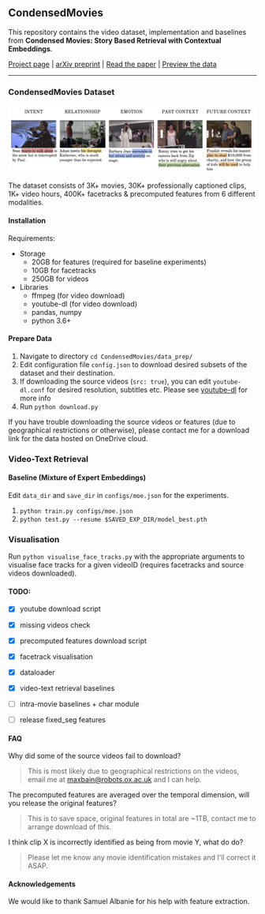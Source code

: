 ## CondensedMovies

This repository contains the video dataset, implementation and baselines from <strong>Condensed Movies: Story Based Retrieval with Contextual Embeddings</strong>.

[Project page](https://www.robots.ox.ac.uk/~vgg/research/condensed-movies) |
[arXiv preprint](https://arxiv.org/abs/2005.04208) |
[Read the paper](https://arxiv.org/pdf/2005.04208.pdf) |
[Preview the data](https://www.robots.ox.ac.uk/~vgg/research/condensed-movies/#preview)

----
### CondensedMovies Dataset

![videocaptions](figs/example_captions.png)


The dataset consists of 3K+ movies, 30K+ professionally captioned clips, 1K+ video hours, 400K+ facetracks & precomputed features from 6 different modalities.

#### Installation

Requirements:
- Storage
    - 20GB for features (required for baseline experiments)
    - 10GB for facetracks
    - 250GB for videos
- Libraries
    - ffmpeg (for video download)
    - youtube-dl (for video download)
    - pandas, numpy
    - python 3.6+

#### Prepare Data

1. Navigate to directory `cd CondensedMovies/data_prep/`
2. Edit configuration file `config.json` to download desired subsets of the dataset and their destination.
3. If downloading the source videos (`src: true`), you can edit `youtube-dl.conf` for desired resolution, subtitles etc.
Please see [youtube-dl](https://github.com/ytdl-org/youtube-dl) for more info
4. Run `python download.py`

If you have trouble downloading the source videos or features (due to geographical restrictions or otherwise), please contact me for a download link for the data hosted on OneDrive cloud.

### Video-Text Retrieval

#### Baseline (Mixture of Expert Embeddings)
Edit `data_dir` and `save_dir` in `configs/moe.json` for the experiments.
1. `python train.py configs/moe.json`
2. `python test.py --resume $SAVED_EXP_DIR/model_best.pth`

### Visualisation

Run `python visualise_face_tracks.py` with the appropriate arguments to visualise face tracks for a given videoID (requires facetracks and source videos downloaded).

#### TODO:
- [x] youtube download script
- [x] missing videos check
- [x] precomputed features download script
- [x] facetrack visualisation
- [x] dataloader
- [x] video-text retrieval baselines
- [ ] intra-movie baselines + char module
- [ ] release fixed_seg features


#### FAQ

Why did some of the source videos fail to download?
>This is most likely due to geographical restrictions on the videos, email me at maxbain@robots.ox.ac.uk and I can help.

The precomputed features are averaged over the temporal dimension, will you release the original features?
>This is to save space, original features in total are ~1TB, contact me to arrange download of this.

I think clip X is incorrectly identified as being from movie Y, what do do?
>Please let me know any movie identification mistakes and I'll correct it ASAP.


#### Acknowledgements

We would like to thank Samuel Albanie for his help with feature extraction.
